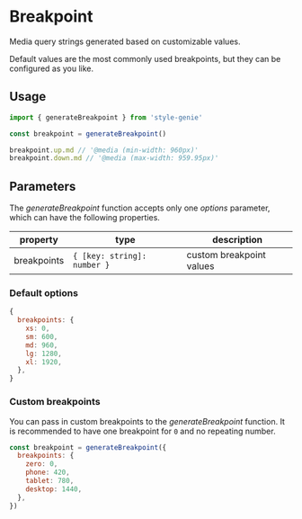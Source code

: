 # Breakpoint

Media query strings generated based on customizable values.

Default values are the most commonly used breakpoints, but they can be configured as you like.

## Usage

```javascript
import { generateBreakpoint } from 'style-genie'

const breakpoint = generateBreakpoint()

breakpoint.up.md // '@media (min-width: 960px)'
breakpoint.down.md // '@media (max-width: 959.95px)'
```

## Parameters

The _generateBreakpoint_ function accepts only one _options_ parameter, which can have the following properties.

| property    | type                        | description              |
| ----------- | --------------------------- | ------------------------ |
| breakpoints | `{ [key: string]: number }` | custom breakpoint values |

### Default options

```javascript
{
  breakpoints: {
    xs: 0,
    sm: 600,
    md: 960,
    lg: 1280,
    xl: 1920,
  },
}
```

### Custom breakpoints

You can pass in custom breakpoints to the _generateBreakpoint_ function. It is recommended to have one breakpoint for `0` and no repeating number.

```javascript
const breakpoint = generateBreakpoint({
  breakpoints: {
    zero: 0,
    phone: 420,
    tablet: 780,
    desktop: 1440,
  },
})
```
